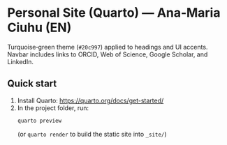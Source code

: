 # Personal Site (Quarto) — Ana‑Maria Ciuhu (EN)

Turquoise‑green theme (`#20c997`) applied to headings and UI accents. Navbar includes links to ORCID, Web of Science, Google Scholar, and LinkedIn.

## Quick start
1. Install Quarto: https://quarto.org/docs/get-started/
2. In the project folder, run:
   ```bash
   quarto preview
   ```
   (or `quarto render` to build the static site into `_site/`)
